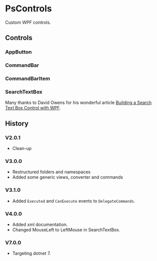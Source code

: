 # PsControls

Custom WPF controls.

## Controls

### AppButton

### CommandBar

### CommandBarItem

### SearchTextBox

Many thanks to David Owens for his wonderful article [Building a Search Text Box Control with WPF](http://davidowens.wordpress.com/2009/02/18/wpf-search-text-box).

## History

### V2.0.1

- Clean-up

### V3.0.0

- Restructured folders and namespaces
- Added some generic views, converter and commands

### V3.1.0

- Added `Executed` and `CanExecute` events to `DelegateCommands`.

### V4.0.0

- Added xml documentation.
- Changed MouseLeft to LeftMouse in SearchTextBox.

### V7.0.0

- Targeting dotnet 7.
